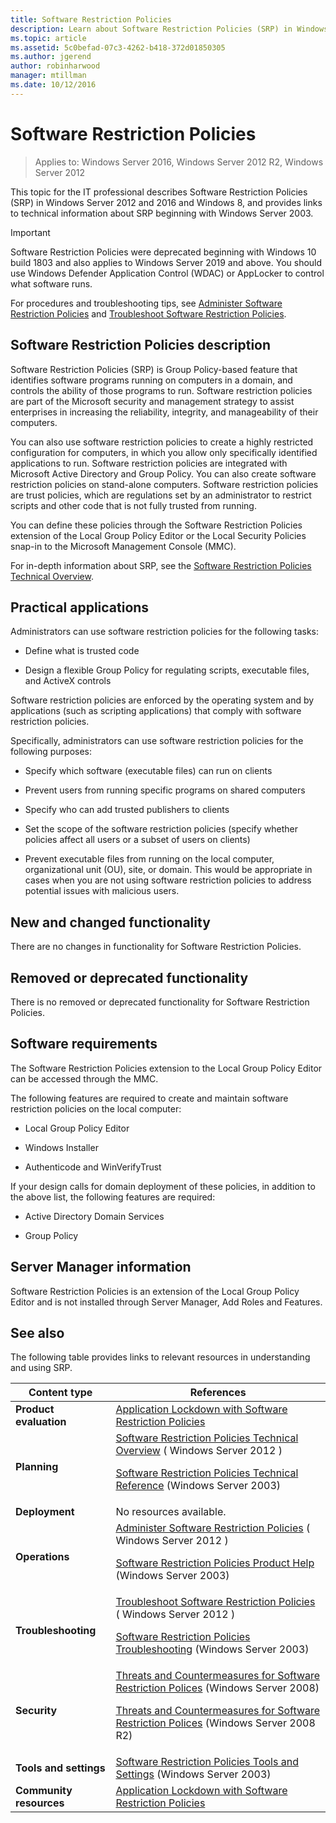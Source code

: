 ```yaml
---
title: Software Restriction Policies
description: Learn about Software Restriction Policies (SRP) in Windows Server 2012 and Windows 8 and find links to technical information about SRP beginning with Windows Server 2003.
ms.topic: article
ms.assetid: 5c0befad-07c3-4262-b418-372d01850305
ms.author: jgerend
author: robinharwood
manager: mtillman
ms.date: 10/12/2016
---
```

# Software Restriction Policies

>Applies to: Windows Server 2016, Windows Server 2012 R2, Windows Server 2012

This topic for the IT professional describes Software Restriction Policies (SRP) in Windows Server 2012 and 2016 and Windows 8, and provides links to technical information about SRP beginning with Windows Server 2003.

> [!IMPORTANT]
> Software Restriction Policies were deprecated beginning with Windows 10 build 1803 and also applies to Windows Server 2019 and above. You should use Windows Defender Application Control (WDAC) or AppLocker to control what software runs.

For procedures and troubleshooting tips, see [Administer Software Restriction Policies](administer-software-restriction-policies.md) and [Troubleshoot Software Restriction Policies](troubleshoot-software-restriction-policies.md).

## <a name="BKMK_OVER"></a>Software Restriction Policies description
Software Restriction Policies (SRP) is Group Policy-based feature that identifies software programs running on computers in a domain, and controls the ability of those programs to run. Software restriction policies are part of the Microsoft security and management strategy to assist enterprises in increasing the reliability, integrity, and manageability of their computers.

You can also use software restriction policies to create a highly restricted configuration for computers, in which you allow only specifically identified applications to run. Software restriction policies are integrated with Microsoft Active Directory and Group Policy. You can also create software restriction policies on stand-alone computers. Software restriction policies are trust policies, which are regulations set by an administrator to restrict scripts and other code that is not fully trusted from running.

You can define these policies through the Software Restriction Policies extension of the Local Group Policy Editor or the Local Security Policies snap-in to the Microsoft Management Console (MMC).

For in-depth information about SRP, see the [Software Restriction Policies Technical Overview](software-restriction-policies-technical-overview.md).

## <a name="BKMK_APP"></a>Practical applications
Administrators can use software restriction policies for the following tasks:

-   Define what is trusted code

-   Design a flexible Group Policy for regulating scripts, executable files, and ActiveX controls

Software restriction policies are enforced by the operating system and by applications (such as scripting applications) that comply with software restriction policies.

Specifically, administrators can use software restriction policies for the following purposes:

-   Specify which software (executable files) can run on clients

-   Prevent users from running specific programs on shared computers

-   Specify who can add trusted publishers to clients

-   Set the scope of the software restriction policies (specify whether policies affect all users or a subset of users on clients)

-   Prevent executable files from running on the local computer, organizational unit (OU), site, or domain. This would be appropriate in cases when you are not using software restriction policies to address potential issues with malicious users.

## <a name="BKMK_NEW"></a>New and changed functionality
There are no changes in functionality for Software Restriction Policies.

## <a name="BKMK_DEP"></a>Removed or deprecated functionality
There is no removed or deprecated functionality for Software Restriction Policies.

## <a name="BKMK_SOFT"></a>Software requirements
The Software Restriction Policies extension to the Local Group Policy Editor can be accessed through the MMC.

The following features are required to create and maintain software restriction policies on the local computer:

-   Local Group Policy Editor

-   Windows Installer

-   Authenticode and WinVerifyTrust

If your design calls for domain deployment of these policies, in addition to the above list, the following features are required:

-   Active Directory Domain Services

-   Group Policy

## <a name="BKMK_INSTALL"></a>Server Manager information
Software Restriction Policies is an extension of the Local Group Policy Editor and is not installed through Server Manager, Add Roles and Features.

## <a name="BKMK_LINKS"></a>See also
The following table provides links to relevant resources in understanding and using SRP.

|Content type|References|
|--------|-------|
|**Product evaluation**|[Application Lockdown with Software Restriction Policies](/previous-versions/technet-magazine/cc510322(v=msdn.10)?pr=blog)|
|**Planning**|[Software Restriction Policies Technical Overview](software-restriction-policies-technical-overview.md) ( Windows Server 2012 )<p>[Software Restriction Policies Technical Reference](/previous-versions/windows/it-pro/windows-server-2003/cc728085(v=ws.10)) (Windows Server 2003)|
|**Deployment**|No resources available.|
|**Operations**|[Administer Software Restriction Policies](administer-software-restriction-policies.md) ( Windows Server 2012 )<p>[Software Restriction Policies Product Help](/previous-versions/windows/it-pro/windows-server-2003/cc779607(v=ws.10)) (Windows Server 2003)|
|**Troubleshooting**|[Troubleshoot Software Restriction Policies](troubleshoot-software-restriction-policies.md) ( Windows Server 2012 )<p>[Software Restriction Policies Troubleshooting](/previous-versions/windows/it-pro/windows-server-2003/cc737011(v=ws.10)) (Windows Server 2003)|
|**Security**|[Threats and Countermeasures for Software Restriction Polices](/previous-versions/windows/it-pro/windows-server-2008-R2-and-2008/dd349795(v=ws.10)) (Windows Server 2008)<p>[Threats and Countermeasures for Software Restriction Polices](/previous-versions/windows/it-pro/windows-server-2008-R2-and-2008/hh125926(v=ws.10)) (Windows Server 2008 R2)|
|**Tools and settings**|[Software Restriction Policies Tools and Settings](/previous-versions/windows/it-pro/windows-server-2003/cc782454(v=ws.10)) (Windows Server 2003)|
|**Community resources**|[Application Lockdown with Software Restriction Policies](/previous-versions/technet-magazine/cc510322(v=msdn.10)?pr=blog)|

